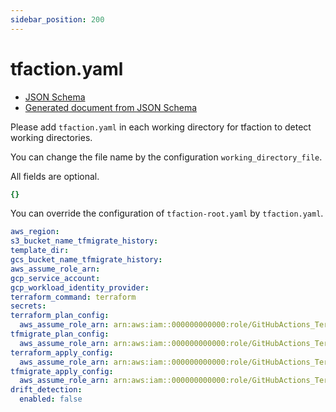```yaml
---
sidebar_position: 200
---
```


# tfaction.yaml

* [JSON Schema](https://github.com/suzuki-shunsuke/tfaction/blob/main/schema/tfaction.json)
* [Generated document from JSON Schema](https://suzuki-shunsuke.github.io/tfaction/config/tfaction.html)

Please add `tfaction.yaml` in each working directory for tfaction to detect working directories.

You can change the file name by the configuration `working_directory_file`.

All fields are optional.

```yaml
{}
```

You can override the configuration of `tfaction-root.yaml` by `tfaction.yaml`.

```yaml
aws_region:
s3_bucket_name_tfmigrate_history:
template_dir:
gcs_bucket_name_tfmigrate_history:
aws_assume_role_arn:
gcp_service_account:
gcp_workload_identity_provider:
terraform_command: terraform
secrets:
terraform_plan_config:
  aws_assume_role_arn: arn:aws:iam::000000000000:role/GitHubActions_Terraform_AWS_terraform_plan
tfmigrate_plan_config:
  aws_assume_role_arn: arn:aws:iam::000000000000:role/GitHubActions_Terraform_AWS_tfmigrate_plan
terraform_apply_config:
  aws_assume_role_arn: arn:aws:iam::000000000000:role/GitHubActions_Terraform_AWS_terraform_apply
tfmigrate_apply_config:
  aws_assume_role_arn: arn:aws:iam::000000000000:role/GitHubActions_Terraform_AWS_tfmigrate_apply
drift_detection:
  enabled: false
```
